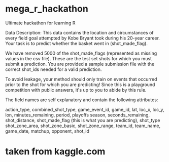 # mega_r_hackathon
Ultimate hackathon for learning R

Data Description:
This data contains the location and circumstances of every field goal attempted by Kobe Bryant took during his 20-year career. Your task is to predict whether the basket went in (shot_made_flag).

We have removed 5000 of the shot_made_flags (represented as missing values in the csv file). These are the test set shots for which you must submit a prediction. You are provided a sample submission file with the correct shot_ids needed for a valid prediction.

To avoid leakage, your method should only train on events that occurred prior to the shot for which you are predicting! Since this is a playground competition with public answers, it's up to you to abide by this rule.

The field names are self explanatory and contain the following attributes:

action_type, combined_shot_type, game_event_id, game_id, lat, loc_x, loc_y, lon, minutes_remaining, period, playoffs
season, seconds_remaining, shot_distance, shot_made_flag (this is what you are predicting), shot_type
shot_zone_area, shot_zone_basic, shot_zone_range, team_id, team_name, game_date, matchup, opponent, shot_id
# taken from kaggle.com
